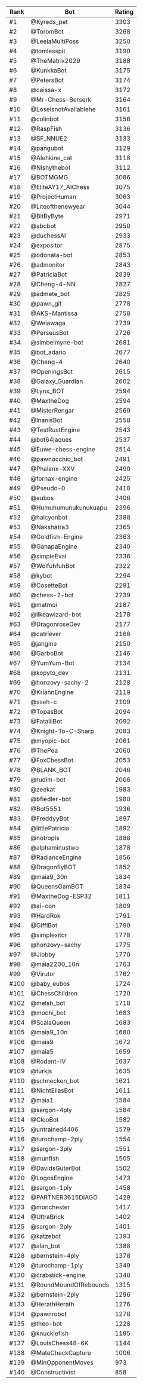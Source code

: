Rank|Bot|Rating
---|---|---
#1|@Kyreds_pet|3303
#2|@ToromBot|3268
#3|@LeelaMultiPoss|3250
#4|@tomlesspit|3190
#5|@TheMatrix2029|3188
#6|@KunkkaBot|3175
#7|@PetersBot|3174
#8|@caissa-x|3172
#9|@Mr-Chess-Berserk|3164
#10|@LoseisnotAvailablehe|3161
#11|@colinbot|3156
#12|@RaspFish|3136
#13|@SF_NNUE2|3133
#14|@pangubot|3129
#15|@Alehkine_cat|3118
#16|@Nishythebot|3112
#17|@BOTMGMG|3086
#18|@EliteAY17_AIChess|3075
#19|@ProjectHuman|3063
#20|@Liteofthenewyear|3044
#21|@BitByByte|2971
#22|@abcbot|2950
#23|@duchessAI|2933
#24|@expositor|2875
#25|@odonata-bot|2853
#26|@admonitor|2843
#27|@PatriciaBot|2839
#28|@Cheng-4-NN|2827
#29|@admete_bot|2825
#30|@pawn_git|2778
#31|@AKS-Mantissa|2758
#32|@Weiawaga|2739
#33|@PerseusBot|2726
#34|@simbelmyne-bot|2681
#35|@bot_adario|2677
#36|@Cheng-4|2640
#37|@OpeningsBot|2615
#38|@Galaxy_Guardian|2602
#39|@Lynx_BOT|2594
#40|@MaxtheDog|2594
#41|@MisterRengar|2569
#42|@InanisBot|2558
#43|@TestRustEngine|2543
#44|@bot64jaques|2537
#45|@Euwe-chess-engine|2514
#46|@pawnocchio_bot|2491
#47|@Phalanx-XXV|2490
#48|@fornax-engine|2425
#49|@Pseudo-0|2418
#50|@eubos|2406
#51|@Humuhumunukunukuapu|2396
#52|@halcyonbot|2388
#53|@Nakshatra3|2365
#54|@Goldfish-Engine|2363
#55|@GanapaEngine|2340
#56|@simpleEval|2336
#57|@WolfuhfuhBot|2322
#58|@kybot|2294
#59|@CosetteBot|2291
#60|@chess-2-bot|2239
#61|@matmoi|2187
#62|@likeawizard-bot|2178
#63|@DragonroseDev|2177
#64|@catriever|2166
#65|@jangine|2150
#66|@GarboBot|2146
#67|@YumYum-Bot|2134
#68|@kopyto_dev|2131
#69|@honzovy-sachy-2|2128
#70|@KriannEngine|2119
#71|@sseh-c|2109
#72|@TopasBot|2094
#73|@FataliiBot|2092
#74|@Knight-To-C-Sharp|2083
#75|@myopic-bot|2061
#76|@ThePea|2060
#77|@FoxChessBot|2053
#78|@BLANK_BOT|2046
#79|@rudim-bot|2006
#80|@zeekat|1983
#81|@bfiedler-bot|1980
#82|@Bot5551|1936
#83|@FreddyyBot|1897
#84|@littlePatricia|1892
#85|@notropis|1888
#86|@alphaminustwo|1878
#87|@RadianceEngine|1856
#88|@DragonflyBOT|1852
#89|@maia9_30n|1834
#90|@QueensGamBOT|1834
#91|@MaxtheDog-ESP32|1811
#92|@ai-con|1809
#93|@HardRok|1791
#94|@GiffiBot|1790
#95|@simplexitor|1778
#96|@honzovy-sachy|1775
#97|@Jibbby|1770
#98|@maia2200_10n|1763
#99|@Virutor|1762
#100|@baby_eubos|1724
#101|@ChessChildren|1720
#102|@melsh_bot|1718
#103|@mochi_bot|1683
#104|@ScalaQueen|1683
#105|@maia9_10n|1680
#106|@maia9|1672
#107|@maia5|1659
#108|@Rodent-IV|1637
#109|@turkjs|1635
#110|@schnecken_bot|1621
#111|@NichtEliasBot|1611
#112|@maia1|1584
#113|@sargon-4ply|1584
#114|@CleoBot|1582
#115|@untrained4406|1579
#116|@turochamp-2ply|1554
#117|@sargon-3ply|1551
#118|@munfish|1505
#119|@DavidsGuterBot|1502
#120|@LogosEngine|1473
#121|@sargon-1ply|1458
#122|@PARTNER3615DIAGO|1428
#123|@monchester|1417
#124|@UltraBrick|1402
#125|@sargon-2ply|1401
#126|@katzebot|1393
#127|@alan_bot|1388
#128|@bernstein-4ply|1378
#129|@turochamp-1ply|1349
#130|@crabstick-engine|1348
#131|@RoundMoundOfRebounds|1315
#132|@bernstein-2ply|1296
#133|@HerathHerath|1276
#134|@pawnrobot|1276
#135|@theo-bot|1228
#136|@knucklefish|1195
#137|@LouisChess48-6K|1144
#138|@MateCheckCapture|1006
#139|@MinOpponentMoves|973
#140|@Constructivist|858
